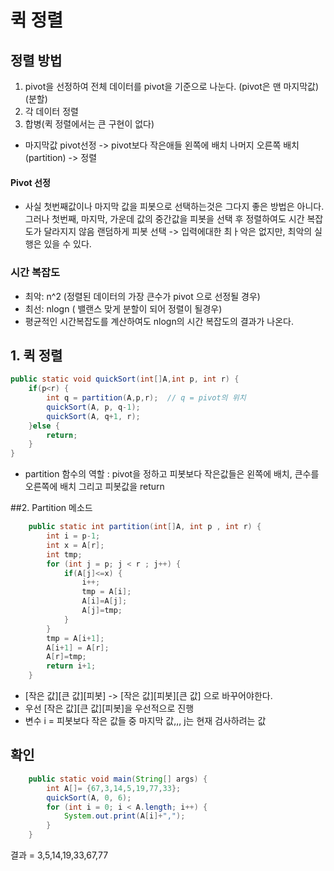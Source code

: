 # 퀵 정렬
## 정렬 방법
1. pivot을 선정하여 전체 데이터를 pivot을 기준으로 나눈다. (pivot은 맨 마지막값)(분할)
2. 각 데이터 정렬
3. 합병(퀵 정렬에서는 큰 구현이 없다)
- 마지막값 pivot선정 -> pivot보다 작은애들 왼쪽에 배치 나머지 오른쪽 배치(partition) -> 정렬

#### Pivot 선정
- 사실 첫번째값이나 마지막 값을 피봇으로 선택하는것은 그다지 좋은 방법은 아니다.
	 	그러나 첫번째, 마지막, 가운데 값의  중간값을 피봇을 선택 후 정렬하여도 시간 복잡도가 달라지지 않음
	 	랜덤하게 피봇 선택 -> 입력에대한 최ㅏ악은 없지만, 최악의 실행은 있을 수 있다.

### 시간 복잡도
- 최악: n^2 (정렬된 데이터의 가장 큰수가 pivot 으로 선정될 경우)
- 최선: nlogn ( 밸랜스 맞게 분할이 되어 정렬이 될경우)
- 평균적인 시간복잡도를 계산하여도 nlogn의 시간 복잡도의 결과가 나온다.

## 1. 퀵 정렬
```java
public static void quickSort(int[]A,int p, int r) {
	if(p<r) {
		int q = partition(A,p,r);  // q = pivot의 위치 
		quickSort(A, p, q-1);
		quickSort(A, q+1, r);
	}else {
		return;
	}
}
```  
- partition 함수의 역할 : pivot을 정하고 피봇보다 작은값들은 왼쪽에 배치, 큰수를 오른쪽에 배치 그리고 피봇값을 return

##2. Partition 메소드
```java
	public static int partition(int[]A, int p , int r) {
		int i = p-1;
		int x = A[r];
		int tmp;
		for (int j = p; j < r ; j++) {
			if(A[j]<=x) {
				i++;
				tmp = A[i];
				A[i]=A[j];
				A[j]=tmp;
			}
		}
		tmp = A[i+1];
		A[i+1] = A[r];
		A[r]=tmp;
		return i+1;
	}
```
- [작은 값][큰         값][피봇] -> [작은 값][피봇][큰          값] 으로 바꾸어야한다.
- 우선 [작은 값][큰         값][피봇]을 우선적으로 진행
- 변수 i = 피봇보다 작은 값들 중 마지막 값,,, j는 현재 검사하려는 값

## 확인
```java
	public static void main(String[] args) {
		int A[]= {67,3,14,5,19,77,33};
		quickSort(A, 0, 6);
		for (int i = 0; i < A.length; i++) {
			System.out.print(A[i]+",");
		}
	}
```  
결과 = 3,5,14,19,33,67,77
